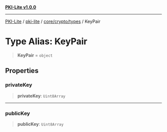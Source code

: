 [**PKI-Lite v1.0.0**](../../../../../README.md)

---

[PKI-Lite](../../../../../README.md) / [pki-lite](../../../../README.md) / [core/crypto/types](../README.md) / KeyPair

# Type Alias: KeyPair

> **KeyPair** = `object`

## Properties

### privateKey

> **privateKey**: `Uint8Array`

---

### publicKey

> **publicKey**: `Uint8Array`
